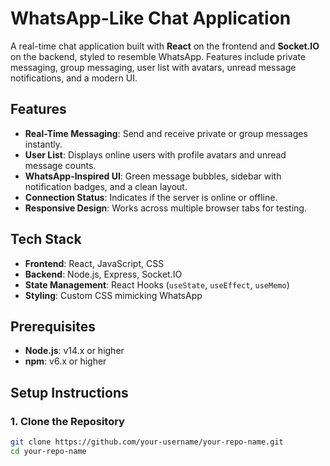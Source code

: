 # WhatsApp-Like Chat Application

A real-time chat application built with **React** on the frontend and **Socket.IO** on the backend, styled to resemble WhatsApp. Features include private messaging, group messaging, user list with avatars, unread message notifications, and a modern UI.

## Features
- **Real-Time Messaging**: Send and receive private or group messages instantly.
- **User List**: Displays online users with profile avatars and unread message counts.
- **WhatsApp-Inspired UI**: Green message bubbles, sidebar with notification badges, and a clean layout.
- **Connection Status**: Indicates if the server is online or offline.
- **Responsive Design**: Works across multiple browser tabs for testing.

## Tech Stack
- **Frontend**: React, JavaScript, CSS
- **Backend**: Node.js, Express, Socket.IO
- **State Management**: React Hooks (`useState`, `useEffect`, `useMemo`)
- **Styling**: Custom CSS mimicking WhatsApp

## Prerequisites
- **Node.js**: v14.x or higher
- **npm**: v6.x or higher

## Setup Instructions

### 1. Clone the Repository
```bash
git clone https://github.com/your-username/your-repo-name.git
cd your-repo-name
